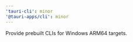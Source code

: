 ```yaml
---
'tauri-cli': minor
'@tauri-apps/cli': minor
---
```


Provide prebuilt CLIs for Windows ARM64 targets.
